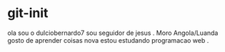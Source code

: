 # git-init


ola sou o dulciobernardo7 sou seguidor de jesus . Moro Angola/Luanda  gosto de aprender coisas nova estou estudando programacao web .

